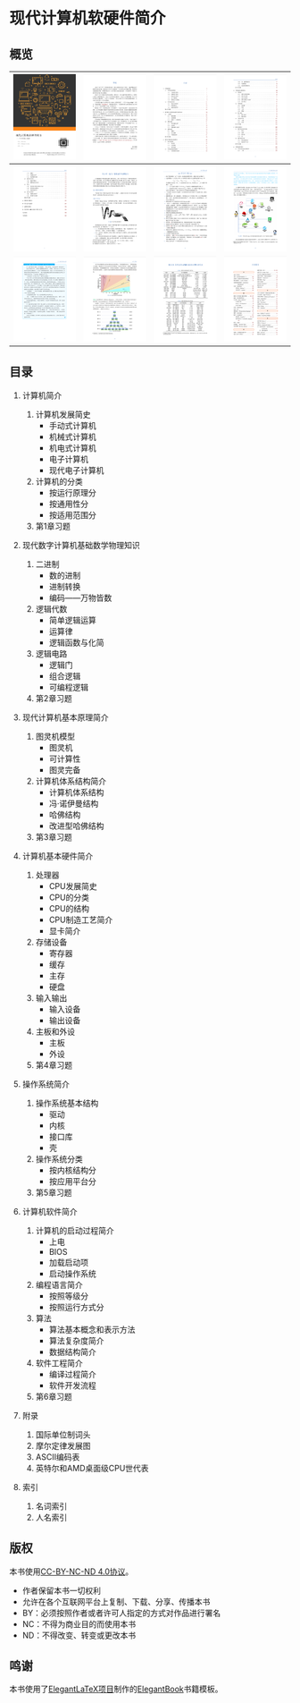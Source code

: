 # 现代计算机软硬件简介

## 概览

| ![Cover](img/cover.png) | ![Cover](img/motivation.png) |![Cover](img/content1.png) |![Cover](img/content2.png) |
|:--------:|:------------:|:-------:|:-----------:|
| ![Cover](img/content3.png) | ![Cover](img/chapter3.png) |![Cover](img/exercise.png) |![Cover](img/chap5sec2.png) |
| ![Cover](img/extending.png) | ![Cover](img/example.png) |![Cover](img/appendixd.png) |![Cover](img/index1.png) |
## 目录

1. 计算机简介
    1. 计算机发展简史
        - 手动式计算机
        - 机械式计算机
        - 机电式计算机
        - 电子计算机
        - 现代电子计算机
    1. 计算机的分类
        - 按运行原理分
        - 按通用性分
        - 按适用范围分
    1. 第1章习题

1. 现代数字计算机基础数学物理知识
    1. 二进制
        - 数的进制
        - 进制转换
        - 编码——万物皆数
    1. 逻辑代数
        - 简单逻辑运算
        - 运算律
        - 逻辑函数与化简
    1. 逻辑电路
        - 逻辑门
        - 组合逻辑
        - 可编程逻辑
    1. 第2章习题

1. 现代计算机基本原理简介
    1. 图灵机模型
        - 图灵机
        - 可计算性
        - 图灵完备
    1. 计算机体系结构简介
        - 计算机体系结构
        - 冯·诺伊曼结构
        - 哈佛结构
        - 改进型哈佛结构
    1. 第3章习题

1. 计算机基本硬件简介
    1. 处理器
        - CPU发展简史
        - CPU的分类
        - CPU的结构
        - CPU制造工艺简介
        - 显卡简介
    1. 存储设备
        - 寄存器
        - 缓存
        - 主存
        - 硬盘
    1. 输入输出
        - 输入设备
        - 输出设备
    1. 主板和外设
        - 主板
        - 外设
    1. 第4章习题

1. 操作系统简介
    1. 操作系统基本结构
        - 驱动
        - 内核
        - 接口库
        - 壳
    1. 操作系统分类
        - 按内核结构分
        - 按应用平台分
    1. 第5章习题

1. 计算机软件简介
    1. 计算机的启动过程简介
        - 上电
        - BIOS
        - 加载启动项
        - 启动操作系统
    1. 编程语言简介
        - 按照等级分
        - 按照运行方式分
    1. 算法
        - 算法基本概念和表示方法
        - 算法复杂度简介
        - 数据结构简介
    1. 软件工程简介
        - 编译过程简介
        - 软件开发流程
    1. 第6章习题

1. 附录
    1. 国际单位制词头
    1. 摩尔定律发展图
    1. ASCII编码表
    1. 英特尔和AMD桌面级CPU世代表

1. 索引
    1. 名词索引
    2. 人名索引

## 版权

本书使用[CC-BY-NC-ND 4.0协议](LICENSE.md)。

- 作者保留本书一切权利
- 允许在各个互联网平台上复制、下载、分享、传播本书
- BY：必须按照作者或者许可人指定的方式对作品进行署名
- NC：不得为商业目的而使用本书
- ND：不得改变、转变或更改本书

## 鸣谢

本书使用了[ElegantLaTeX项目](https://elegantlatex.org/)制作的[ElegantBook](https://github.com/ElegantLaTeX/ElegantBook)书籍模板。
